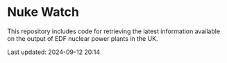 # Nuke Watch

This repository includes code for retrieving the latest information available on the output of EDF nuclear power plants in the UK.

Last updated: 2024-09-12 20:14
